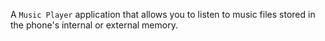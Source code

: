 A `Music Player` application that allows you to listen to music files stored in the phone's internal or external memory.